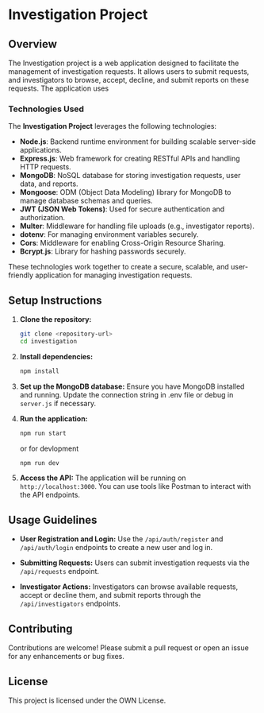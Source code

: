 # Investigation Project

## Overview
The Investigation project is a web application designed to facilitate the management of investigation requests. It allows users to submit requests, and investigators to browse, accept, decline, and submit reports on these requests. The application uses 

### Technologies Used

The **Investigation Project** leverages the following technologies:

- **Node.js**: Backend runtime environment for building scalable server-side applications.
- **Express.js**: Web framework for creating RESTful APIs and handling HTTP requests.
- **MongoDB**: NoSQL database for storing investigation requests, user data, and reports.
- **Mongoose**: ODM (Object Data Modeling) library for MongoDB to manage database schemas and queries.
- **JWT (JSON Web Tokens)**: Used for secure authentication and authorization.
- **Multer**: Middleware for handling file uploads (e.g., investigator reports).
- **dotenv**: For managing environment variables securely.
- **Cors**: Middleware for enabling Cross-Origin Resource Sharing.
- **Bcrypt.js**: Library for hashing passwords securely.

These technologies work together to create a secure, scalable, and user-friendly application for managing investigation requests.

## Setup Instructions
1. **Clone the repository:**
   ```bash
   git clone <repository-url>
   cd investigation
   ```

2. **Install dependencies:**
   ```bash
   npm install
   ```

3. **Set up the MongoDB database:**
   Ensure you have MongoDB installed and running. Update the connection string in .env file or debug in `server.js` if necessary. 

4. **Run the application:**
   ```bash
   npm run start
   ```
   or for devlopment
   ```bash
   npm run dev
   ```
5. **Access the API:**
   The application will be running on `http://localhost:3000`. You can use tools like Postman to interact with the API endpoints.

## Usage Guidelines
- **User Registration and Login:**
  Use the `/api/auth/register` and `/api/auth/login` endpoints to create a new user and log in.

- **Submitting Requests:**
  Users can submit investigation requests via the `/api/requests` endpoint.

- **Investigator Actions:**
  Investigators can browse available requests, accept or decline them, and submit reports through the `/api/investigators` endpoints.

## Contributing
Contributions are welcome! Please submit a pull request or open an issue for any enhancements or bug fixes.

## License
This project is licensed under the OWN License.